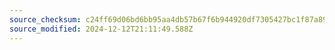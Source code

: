 ```yaml
---
source_checksum: c24ff69d06bd6bb95aa4db57b67f6b944920df7305427bc1f87a89e2a90b8bcd
source_modified: 2024-12-12T21:11:49.588Z
---
```


